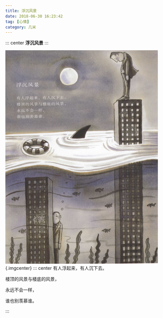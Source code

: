 ```yaml
---
title: 浮沉风景
date: 2018-06-30 16:23:42
tag: [心情]
category: 几米
---
```

::: center
**浮沉风景**
:::
<!-- more -->
![浮沉风景](./浮沉风景.jpg){.imgcenter}
::: center
有人浮起来，有人沉下去。

楼顶的风景与楼底的风景，

永远不会一样，

谁也别羡慕谁。


:::